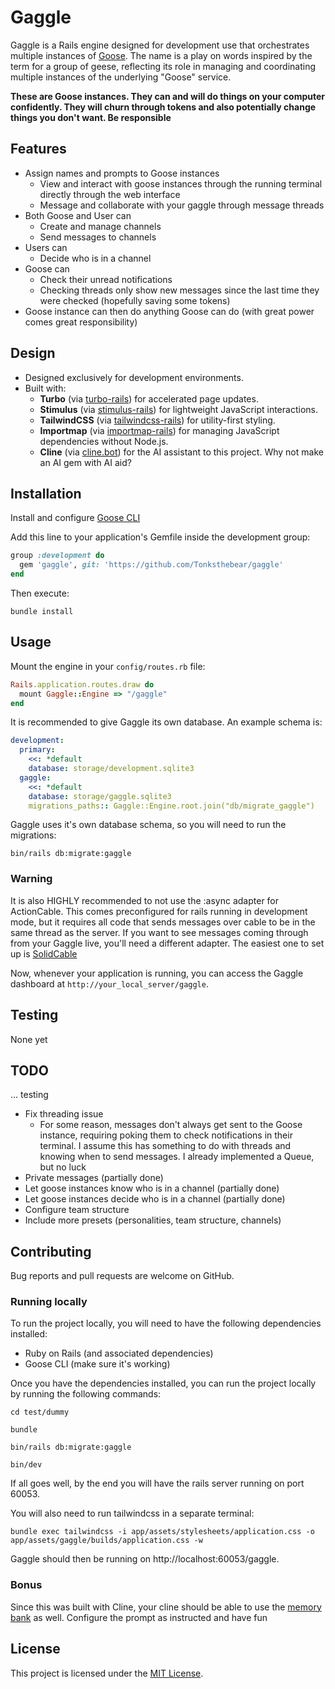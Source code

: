 # Gaggle

Gaggle is a Rails engine designed for development use that orchestrates multiple instances of [Goose](https://github.com/block/goose). The name is a play on words inspired by the term for a group of geese, reflecting its role in managing and coordinating multiple instances of the underlying "Goose" service.

**These are Goose instances. They can and will do things on your computer confidently. They will churn through tokens and also potentially change things you don't want. Be responsible**

## Features
- Assign names and prompts to Goose instances
  - View and interact with goose instances through the running terminal directly through the web interface
  - Message and collaborate with your gaggle through message threads
- Both Goose and User can
  - Create and manage channels
  - Send messages to channels
- Users can
  - Decide who is in a channel
- Goose can
  - Check their unread notifications
  - Checking threads only show new messages since the last time they were checked (hopefully saving some tokens)
- Goose instance can then do anything Goose can do (with great power comes great responsibility)

## Design

- Designed exclusively for development environments.
- Built with:
  - **Turbo** (via [turbo-rails](https://github.com/hotwired/turbo-rails)) for accelerated page updates.
  - **Stimulus** (via [stimulus-rails](https://github.com/hotwired/stimulus-rails)) for lightweight JavaScript interactions.
  - **TailwindCSS** (via [tailwindcss-rails](https://github.com/rails/tailwindcss-rails)) for utility-first styling. 
  - **Importmap** (via [importmap-rails](https://github.com/rails/importmap-rails)) for managing JavaScript dependencies without Node.js.
  - **Cline** (via [cline.bot](https://cline.bot)) for the AI assistant to this project. Why not make an AI gem with AI aid?

## Installation

Install and configure [Goose CLI](https://block.github.io/goose/docs/getting-started/installation/)


Add this line to your application's Gemfile inside the development group:

```ruby
group :development do
  gem 'gaggle', git: 'https://github.com/Tonksthebear/gaggle'
end
```

Then execute:

```shell
bundle install
```

## Usage

Mount the engine in your `config/routes.rb` file:

```ruby
Rails.application.routes.draw do
  mount Gaggle::Engine => "/gaggle"
end
```

It is recommended to give Gaggle its own database. An example schema is:
```yaml
development:
  primary:
    <<: *default
    database: storage/development.sqlite3
  gaggle:
    <<: *default
    database: storage/gaggle.sqlite3
    migrations_paths:: Gaggle::Engine.root.join("db/migrate_gaggle")
```

Gaggle uses it's own database schema, so you will need to run the migrations:

```shell
bin/rails db:migrate:gaggle
```

### Warning
It is also HIGHLY recommended to not use the :async adapter for ActionCable. This comes
preconfigured for rails running in development mode, but it requires all code that sends
messages over cable to be in the same thread as the server. If you want to see messages coming through from your Gaggle live, you'll need a different adapter. The easiest one to set up is [SolidCable](https://github.com/rails/solid_cable)

Now, whenever your application is running, you can access the Gaggle dashboard at `http://your_local_server/gaggle`.

## Testing

None yet

## TODO

... testing

- Fix threading issue
  - For some reason, messages don't always get sent to the Goose instance, requiring poking them to check notifications in their terminal. I assume this has something to do with threads and knowing when to send messages. I already implemented a Queue, but no luck
- Private messages (partially done)
- Let goose instances know who is in a channel (partially done)
- Let goose instances decide who is in a channel (partially done)
- Configure team structure
- Include more presets (personalities, team structure, channels)

## Contributing

Bug reports and pull requests are welcome on GitHub.

### Running locally

To run the project locally, you will need to have the following dependencies installed:

- Ruby on Rails (and associated dependencies)
- Goose CLI (make sure it's working)

Once you have the dependencies installed, you can run the project locally by running the following commands:

```shell
cd test/dummy
```
```shell
bundle
```
```shell
bin/rails db:migrate:gaggle
```
```shell
bin/dev
```

If all goes well, by the end you will have the rails server running on port 60053.

You will also need to run tailwindcss in a separate terminal:

```shell
bundle exec tailwindcss -i app/assets/stylesheets/application.css -o app/assets/gaggle/builds/application.css -w
```

Gaggle should then be running on http://localhost:60053/gaggle.

### Bonus
Since this was built with Cline, your cline should be able to use the [memory bank](https://docs.cline.bot/improving-your-prompting-skills/custom-instructions-library/cline-memory-bank) as well. Configure the prompt as instructed and have fun

## License

This project is licensed under the [MIT License](MIT-LICENSE).
